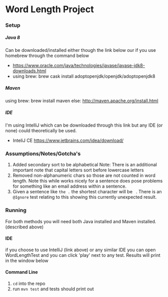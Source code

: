 # Word Length Project

### Setup

##### Java 8
Can be downloaded/installed either though the link below our if you use homebrew through the command below
 - https://www.oracle.com/java/technologies/javase/javase-jdk8-downloads.html
 - using brew: brew cask install adoptopenjdk/openjdk/adoptopenjdk8
 
##### Maven
 using brew:  brew install maven
 else: http://maven.apache.org/install.html
 

##### IDE
I'm using IntelliJ which can be downloaded through this link but any IDE (or none) could theoretically be used.
- InteliJ CE https://www.jetbrains.com/idea/download/
 
 

### Assumptions/Notes/Gotcha's
1) Added secondary sort to be alphabetical 
  Note: There is an additional important note that capital letters sort before lowercase letters
2) Removed non-alphanumeric chars so those are not counted in word length. Note this while works nicely for a sentence does pose problems for something like an email address within a sentence. 
3) Given a sentence like `the .` the shortest character will be ` `. There is an `@Ignore` test relating to this showing this currently unexpected result.


### Running
For both methods you will need both Java installed and Maven installed. (described above)

#### IDE
if you choose to use IntelliJ (link above) or any similar IDE you can open WordLengthTest and you can click 'play' next to any test.
Results will print in the window below

#### Command Line
1) `cd` into the repo
2) run `mvn test` and tests should print out
